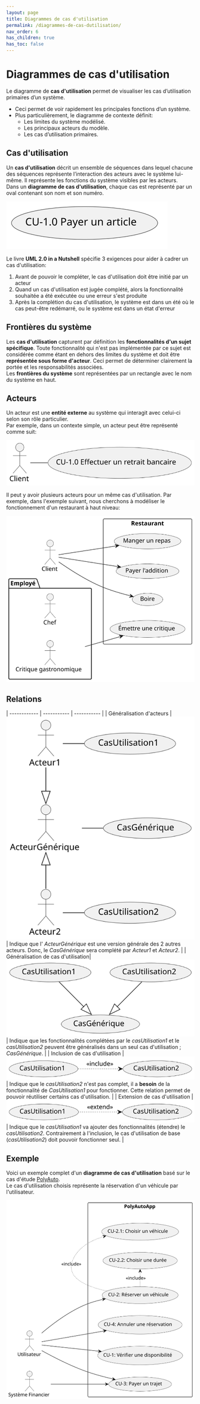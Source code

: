 ```yaml
---
layout: page
title: Diagrammes de cas d'utilisation
permalink: /diagrammes-de-cas-dutilisation/
nav_order: 6
has_children: true
has_toc: false
---
```


# Diagrammes de cas d'utilisation

Le diagramme de **cas d'utilisation** permet de visualiser les cas
d’utilisation primaires d’un système.

- Ceci permet de voir rapidement les principales
  fonctions d’un système.
- Plus particulièrement, le diagramme de contexte définit:
  - Les limites du système modélisé.
  - Les principaux acteurs du modèle.
  - Les cas d’utilisation primaires.

## Cas d'utilisation

Un **cas d'utilisation** décrit un ensemble de séquences dans
lequel chacune des séquences représente l’interaction des acteurs
avec le système lui-même. Il représente les fonctions du système
visibles par les acteurs.  
Dans un **diagramme de cas d'utilisation**, chaque cas est représenté par un oval contenant son nom et son numéro.

![](/out/plant_uml/useCase/useCase.svg)

Le livre **UML 2.0 in a Nutshell** spécifie 3 exigences pour aider à cadrer un cas d'utilisation:

1. Avant de pouvoir le compléter, le cas d'utilisation doit être initié par un acteur
2. Quand un cas d'utilisation est jugée complété, alors la fonctionnalité souhaitée a été exécutée ou une erreur s'est produite
3. Après la complétion du cas d'utilisation, le système est dans un été où le cas peut-être redémarré, ou le système est dans un état d'erreur

## Frontières du système

Les **cas d'utilisation** capturent par définition les **fonctionnalités d'un sujet spécifique**. Toute fonctionnalité qui n'est pas implémentée par ce sujet est considérée comme étant en dehors des limites du système et doit être **représentée sous forme d'acteur**. Ceci permet de déterminer clairement la portée et les responsabilités associées.  
Les **frontières du système** sont représentées par un rectangle avec le nom du système en haut.

## Acteurs

Un acteur est une **entité externe** au système qui interagit avec celui-ci selon son rôle particulier.  
Par exemple, dans un contexte simple, un acteur peut être représenté comme suit:

![](/out/plant_uml/acteurRepr%C3%A9sentation/acteurRepr%C3%A9sentation.svg)

Il peut y avoir plusieurs acteurs pour un même cas d'utilisation. Par exemple, dans l'exemple suivant, nous cherchons à modéliser le fonctionnement d'un restaurant à haut niveau:

![](/out/plant_uml/restoExemple/restoExemple.svg)

## Relations

| ------------ | ----------- | ----------- |
| Généralisation d'acteurs | ![](/out/plant_uml/actorsGeneralizationExample/actorsGeneralizationExample.svg) | Indique que l' _ActeurGénérique_ est une version générale des 2 autres acteurs. Donc, le _CasGénérique_ sera complété par _Acteur1_ et _Acteur2_. |
| Généralisation de cas d'utilisation| ![](/out/plant_uml/useCaseGeneralizationExample/useCaseGeneralizationExample.svg) | Indique que les fonctionnalités complétées par le _casUtilisation1_ et le _casUtilisation2_ peuvent être généralisés dans un seul cas d'utilisation ; _CasGénérique_. |
| Inclusion de cas d'utilisation | ![](/out/plant_uml/useCaseInclusionExample/useCaseInclusionExample.svg) | Indique que le _casUtilisation2_ n'est pas complet, il a **besoin** de la fonctionnalité de _CasUtilisation1_ pour fonctionner. Cette relation permet de pouvoir réutiliser certains cas d'utilisation. |
| Extension de cas d'utilisation | ![](/out/plant_uml/useCaseExtensionExample/useCaseExtensionExample.svg) | Indique que le _casUtilisation1_ va ajouter des fonctionnalités (étendre) le _casUtilisation2_. Contrairement à l'inclusion, le cas d'utilisation de base (_casUtilisation2_) doit pouvoir fonctionner seul. |

## Exemple

Voici un exemple complet d'un **diagramme de cas d'utilisation** basé sur le cas d'étude [PolyAuto](../polyauto/).  
Le cas d'utilisation choisis représente la réservation d'un véhicule par l'utilisateur.

![](/out/plant_uml/useCaseGlobalExample/useCaseGlobalExample.svg)
